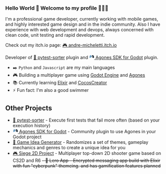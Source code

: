 ### Hello World 👋 Welcome to my profile 👨🏻‍💻

I'm a professional game developer, currently working with mobile games, and highly interested game design and in the indie community. Also I have experience with web development and devops, always concerned with clean code, unit testing and rapid development.

Check out my itch.io page: [🎮 andre-micheletti.itch.io](https://andre-micheletti.itch.io)

Developer of [🧩 pytest-sorter](https://github.com/AndreMicheletti/pytest-sorter) plugin and [<img src="https://raw.githubusercontent.com/AndreMicheletti/godot-agones-sdk/master/agones-sdk-icon.svg" width="16"> Agones SDK for Godot](https://github.com/AndreMicheletti/godot-agones-sdk) plugin.

- ✒️ `Python` and `Javascript` are my main languages
- 🎮 Building a multiplayer game using [Godot Engine](https://godotengine.org/) and [Agones](https://agones.dev/site/)
- 📚 Currently learning [Elixir](https://elixir-lang.org/) and [CocosCreator](https://www.cocos.com/en/creator)
- ⚡ Fun fact: I'm also a good swimmer 

## Other Projects

- [🧩 pytest-sorter](https://github.com/AndreMicheletti/pytest-sorter) - Execute first tests that fail more often (based on your execution history)
-  [<img src="https://raw.githubusercontent.com/AndreMicheletti/godot-agones-sdk/master/agones-sdk-icon.svg" width="16"> Agones SDK for Godot](https://github.com/AndreMicheletti/godot-agones-sdk) - Community plugin to use Agones in your Godot project
- [🎲 Game Idea Generator](https://chromewebstore.google.com/detail/game-idea-generator/aoeolgodbphjghklpaiapijnblbaoiod) - Randomizes a set of themes, gameplay mechanics and genres to create a unique idea for you
- [🎮 Siege 2D Project](https://andre-micheletti.itch.io/siege2d) - Multiplayer top-down 2D shooter game based on CS2D and R6
~~- 🔐 Lero App - Encrypted messaging app build with Elixir with fun "cyberpunk" themeing. and has gamification features planned~~
